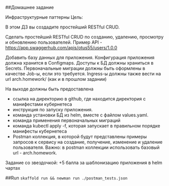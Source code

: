 ##Домашнее задание

Инфраструктурные паттерны
Цель:

В этом ДЗ вы создадите простейший RESTful CRUD.

Сделать простейший RESTful CRUD по созданию, удалению, просмотру и обновлению пользователей. Пример API - https://app.swaggerhub.com/apis/otus55/users/1.0.0

Добавить базу данных для приложения.
Конфигурация приложения должна хранится в Configmaps. Доступы к БД должны храниться в Secrets. Первоначальные миграции должны быть оформлены в качестве Job-ы, если это требуется. Ingress-ы должны также вести на url arch.homework/ (как и в прошлом задании)

На выходе должны быть предоставлена

* ссылка на директорию в github, где находится директория с манифестами кубернетеса
* инструкция по запуску приложения.
* команда установки БД из helm, вместе с файлом values.yaml.
* команда применения первоначальных миграций
* команда kubectl apply -f, которая запускает в правильном порядке манифесты кубернетеса
* Postman коллекция, в которой будут представлены примеры запросов к сервису на создание, получение, изменение и удаление пользователя. Важно: в postman коллекции использовать базовый url - arch.homework.

Задание со звездочкой: +5 балла за шаблонизацию приложения в helm чартах

##Run
`skaffold run && newman run ./postman_tests.json`